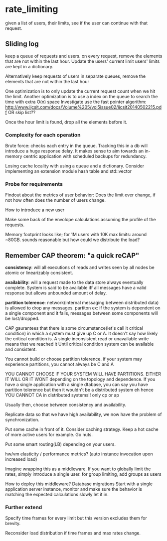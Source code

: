 # rate_limiting
given a list of users, their limits, see if the user can continue with that request.

## Sliding log
keep a queue of requests and users. on every request, remove the elements that are not within the last hour.
Update the users' current limit users' limits are kept in a dictionary.

Alternatively keep requests of users in separate queues, remove the elements that are not within the last hour

One optimization is to only update the current request count when we hit the limit.
Another optimization is to use a index on the queue to search the time with extra O(n) space
Investigate use the fast pointer algorithm: http://www.ijcsit.com/docs/Volume%205/vol5issue02/ijcsit20140502215.pdf OR skip list??

Once the hour limit is found, drop all the elements before it.

### Complexity for each operation
Brute force: checks each entry in the queue. Tracking this in a db will introduce a huge response delay.
It makes sense to aim towards an in-memory centric application with scheduled backups for redundancy.

Losing cache locality with using a queue and a dictionary.
Consider implementing an extension module hash table and std::vector

### Probe for requirements
Findout about the metrics of user behavior:
Does the limit ever change, if not how often does the number of users change.

How to introduce a new user

Make some back of the envolope calculations assuming the profile of the requests.

Memory footprint looks like; 
for 1M users with 10K max limits: around ~80GB. sounds reasonable but how could we distribute the load?

## Remember CAP theorem: "a quick reCAP"
**consistency**: will all executions of reads and writes seen by all nodes be atomic or linearizably consistent.

**availability**: will a request made to the data store always eventually complete. 
System is said to be available iff all messages have a valid response but allows unbounded amount of delay.

**partition tolerence**: network(internal messaging between distributed data) is allowed to drop any messages. 
partiton ex: if the system is dependent on a single component and it fails, messages between some components will be lost/dropped.

CAP gaurantees that there is some circumstance(let's call it critical condition) in which a system must give up C or A. 
It doesn't say how likely the critical condition is. A single inconsistent read or unavailable write means that we reached it
Until critical condition system can be available and consistent.

You cannot build or choose partition tolerence.
if your system may experience partitions, you cannot always be C and A

YOU CANNOT CHOOSE IF YOUR SYSTEM WILL HAVE PARTITIONS. EITHER IT WILL OR IT WONT depending on the topology and dependence.
If you have a single application with a single dtabase, you can say you have partition tolerence but then it wouldn't be a distributed system eh
hence YOU CANNOT CA in distributed systems!! only cp or ap

Usually then, choose between consistency and availability.

Replicate data so that we have high availability, we now have the problem of synchronization.

Put some cache in front of it. Consider caching strategy. Keep a hot cache of more active users for example. Go nuts.

Put some smart routing(LB) depending on your users.

hw/vm elasticity / performance metrics? (auto instance invocation upon increased load)

Imagine wrapping this as a middleware.
If you want to globally limit the rates, simply introduce a single user. for group limiting, add groups as users

How to deploy this middleware?
Database migrations
Start with a single application server instance, monitor and make sure the behavior is matching the expected calculations slowly let it in.

### Further extend
Specify time frames for every limit but this version excludes them for brevity.

Reconsider load distribution if time frames and max rates change.


